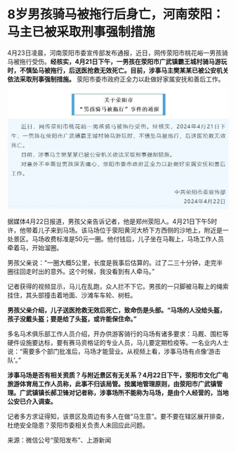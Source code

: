 # 8岁男孩骑马被拖行后身亡，河南荥阳：马主已被采取刑事强制措施

4月23日凌晨，河南荥阳市委宣传部发布通报，近日，网传荥阳市桃花峪一男孩骑马被拖行受伤。**经核实，4月21日下午，一男孩在荥阳市广武镇霸王城村骑马游玩时，不慎坠马被拖行，后送医抢救无效死亡。目前，涉事马主樊某某已被公安机关依法采取刑事强制措施。**
荥阳市委市政府正全力以赴做好家属安抚和善后工作。

![c8dafe80ef887a3c732844d48db7da1a.jpg](https://raw.githubusercontent.com/qqhsx/qqnews_image/main/2024/04/23/8岁男孩骑马被拖行后身亡，河南荥阳：马主已被采取刑事强制措施/c8dafe80ef887a3c732844d48db7da1a.jpg)

据媒体4月22日报道，男孩父亲告诉记者，他是郑州荥阳人。4月21日下午5时许，他带着儿子来到马场。该马场位于荥阳黄河大桥下方西侧的沙地上，附近是一处景区。马场收费标准是50元一圈。他付钱后，儿子坐在马鞍上，马场工作人员牵着马，开始溜圈。

男孩父亲说：“一圈大概5公里，长度是我事后估算的。过了二三十分钟，走完半圈往回走时出的意外。这个时候，我没看到有人牵马。”

记者获得的视频显示，马儿在乱跑，众人拦不下它。男孩的一只脚被马鞍上的绳索挂住，其头部撞击着地面、沙滩车车轮、树桩。

**男孩父亲介绍，儿子送医抢救无效后死亡，致命伤是头部。“马场的人没给头盔，孩子没戴头盔；要是给了头盔，或许能保住命。”**

多名马术俱乐部工作人员介绍，开办供游客骑行的马场有诸多要求：马厩、围栏等硬件设施要达标，要有赛马资格证的专业人员，马儿要定期检疫等。一名业内人士说：“需要多个部门批准后，马场才能营业。从视频上看，涉事马场有点像‘游击队’。”

**涉事马场是否有相关资质？与附近景区有无关系？4月22日下午，荥阳市文化广电旅游体育局工作人员称，此事不归该局管。按属地管理原则，由荥阳市广武镇管理。广武镇镇长郝卫锋对记者称，涉事场所不能称为马场，是由个人经营的，当地公安已介入调查。**

记者多方求证得知，该景区及周边有多人在做“马生意”。要不要在辖区展开排查，杜绝安全隐患？荥阳市委相关负责人未回应此问题。

来源：微信公号“荥阳发布”、上游新闻

